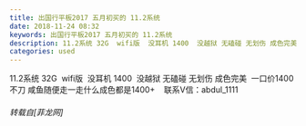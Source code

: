 ```yaml
---
title: 出国行平板2017 五月初买的 11.2系统
date: 2018-11-24 08:32
keywords: 出国行平板2017 五月初买的 11.2系统
description: 11.2系统 32G  wifi版  没耳机 1400  没越狱 无磕碰 无划伤 成色完美  一口价1400 不刀 咸鱼随便走一走什么成色都是1400+    联系V信：abdul_1111
categories: used
---
```

<td class="t_f" id="postmessage_2342336">

11.2系统 32G  wifi版  没耳机 1400  没越狱 无磕碰 无划伤 成色完美  一口价1400 不刀 咸鱼随便走一走什么成色都是1400+    联系V信：abdul_1111</td>
###### 转载自[菲龙网]